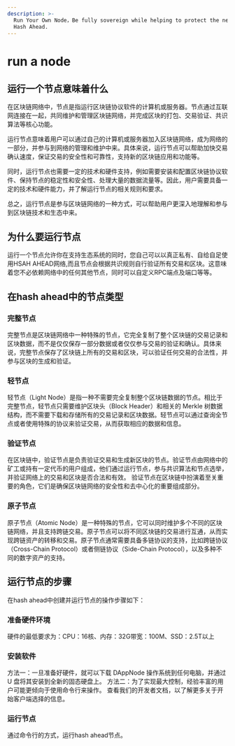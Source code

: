 ```yaml
---
description: >-
  Run Your Own Node，Be fully sovereign while helping to protect the network. Be
  Hash Ahead.
---
```


# run a node

## 运行一个节点意味着什么

在区块链网络中，节点是指运行区块链协议软件的计算机或服务器。节点通过互联网连接在一起，共同维护和管理区块链网络，并完成区块的打包、交易验证、共识算法等核心功能。

运行节点意味着用户可以通过自己的计算机或服务器加入区块链网络，成为网络的一部分，并参与到网络的管理和维护中来。具体来说，运行节点可以帮助加快交易确认速度，保证交易的安全性和可靠性，支持新的区块链应用和功能等。

同时，运行节点也需要一定的技术和硬件支持，例如需要安装和配置区块链协议软件、保持节点的稳定性和安全性、处理大量的数据流量等。因此，用户需要具备一定的技术和硬件能力，并了解运行节点的相关规则和要求。

总之，运行节点是参与区块链网络的一种方式，可以帮助用户更深入地理解和参与到区块链技术和生态中来。

## 为什么要运行节点

运行一个节点允许你在支持生态系统的同时，您自己可以以真正私有、自给自足使用HSAH AHEAD网络,而且节点会根据共识规则自行验证所有交易和区块。这意味着您不必依赖网络中的任何其他节点，同时可以自定义RPC端点及端口等等。

## 在hash ahead中的节点类型

### 完整节点

完整节点是区块链网络中一种特殊的节点，它完全复制了整个区块链的交易记录和区块数据，而不是仅仅保存一部分数据或者仅仅参与交易的验证和确认。具体来说，完整节点保存了区块链上所有的交易和区块，可以验证任何交易的合法性，并参与区块的生成和验证。

### 轻节点

轻节点（Light Node）是指一种不需要完全复制整个区块链数据的节点。相比于完整节点，轻节点只需要维护区块头（Block Header）和相关的 Merkle 树数据结构，而不需要下载和存储所有的交易记录和区块数据。轻节点可以通过查询全节点或者使用特殊的协议来验证交易，从而获取相应的数据和信息。

### 验证节点

在区块链中，验证节点是负责验证交易和生成新区块的节点。验证节点由网络中的矿工或持有一定代币的用户组成，他们通过运行节点，参与共识算法和节点选举，并验证网络上的交易和区块是否合法和有效。 验证节点在区块链中扮演着至关重要的角色，它们是确保区块链网络的安全性和去中心化的重要组成部分。

### 原子节点

原子节点（Atomic Node）是一种特殊的节点，它可以同时维护多个不同的区块链网络，并且支持跨链交易。原子节点可以将不同区块链的交易进行互通，从而实现跨链资产的转移和交易。原子节点通常需要具备多链协议的支持，比如跨链协议（Cross-Chain Protocol）或者侧链协议（Side-Chain Protocol），以及多种不同的数字资产的支持。



## 运行节点的步骤

在hash ahead中创建并运行节点的操作步骤如下：

### 准备硬件环境

硬件的最低要求为：CPU：16核、内存：32G带宽：100M、SSD：2.5T以上

### 安装软件

方法一：一旦准备好硬件，就可以下载 DAppNode 操作系统到任何电脑，并通过 U 盘将其安装到全新的固态硬盘上。 方法二：为了实现最大控制，经验丰富的用户可能更倾向于使用命令行来操作。 查看我们的开发者文档，以了解更多关于开始客户端选择的信息。

### 运行节点

通过命令行的方式，运行hash ahead节点。
